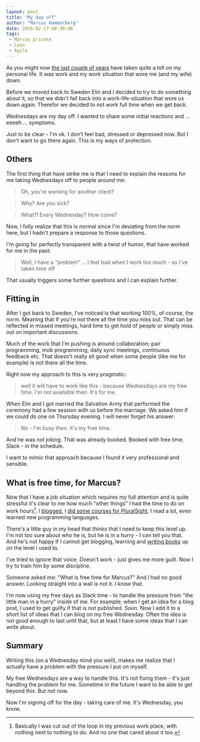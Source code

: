 ```yaml
---
layout: post
title: "My day off"
author: "Marcus Hammarberg"
date: 2016-02-17 08:39:48
tags:
 - Marcus private
 - Lean
 - Agile
---
```


As you might now [the last couple of years](https://www.marcusoft.net/tags/#Indonesia) have taken quite a toll on my personal life. It was work and my work situation that wore me (and my wife) down.

Before we moved back to Sweden Elin and I decided to try to do something about it, so that we didn't fall back into a work-life-situation that wore us down again. Therefor we decided to not work full time when we get back.

Wednesdays are my day off. I wanted to share some initial reactions and ... eeeeh ... symptoms.

Just to be clear - I'm ok. I don't feel bad, stressed or depressed now. But I don't want to go there again. This is my ways of protection.

<!-- excerpt-end -->

## Others
The first thing that have strike me is that I need to explain the reasons for me taking Wednesdays off to people around me:

<blockquote>Oh, you're working for another client?</blockquote>

<blockquote>Why? Are you sick?</blockquote>

<blockquote>What?! Every Wednesday? How come?</blockquote>

Now, I fully realize that this is normal since I'm deviating from the norm here, but I hadn't prepare a response to those questions.

I'm going for perfectly transparent with a twist of humor, that have worked for me in the past:

<blockquote>Well, I have a "problem" ... I feel bad when I work too much - so I've taken time off</blockquote>

That usually triggers some further questions and I can explain further.

## Fitting in
After I got back to Sweden, I've noticed is that working 100%, of course, the norm. Meaning that if you're not there all the time you miss out. That can be reflected in missed meetings, hard time to get hold of people or simply miss out on important discussions.

Much of the work that I'm pushing is around collaboration; pair programming, mob programming, daily sync meetings, continuous feedback etc. That doesn't really sit good when some people (like me for example) is not there all the time.

Right now my approach to this is very pragmatic:

<blockquote>well it will have to work like this - because Wednesdays are my free time. I'm not available then. It's for me.</blockquote>

When Elin and I got married the Salvation Army that performed the ceremony had a few session with us before the marriage. We asked him if we could do one on Thursday evening. I will never forget his answer:

<blockquote>No - I'm busy then. It's my free time.</blockquote>

And he was not joking. That was already booked. Booked with free time. Slack - in the schedule.

I want to mimic that approach because I found it very professional and sensible.

## What is free time, for Marcus?
Now that I have a job situation which requires my full attention and is quite stressful it's clear to me how much "other things" I had the time to do on work hours[^1]. I [blogged](/), I [did some courses for PluralSight](https://app.pluralsight.com/author/marcus-hammarberg), I read a lot, even learned new programming languages.

There's a little guy in my head that thinks that I need to keep this level up. I'm not too sure about who he is, but he is in a hurry - I can tell you that. And he's not happy if I cannot get blogging, learning and [writing books](https://www.marcusoft.net/2016/02/indonesia-agile-lean-its-a-new-book.html) up on the level I used to.

I've tried to ignore that voice. Doesn't work - just gives me more guilt. Now I try to train him by some discipline.

Someone asked me: "What is free time for Marcus?" And I had no good answer. Looking straight into a wall is not it. I know that.

I'm now using my free days as Slack time - to handle the pressure from "the little man in a hurry" inside of me. For example; when I get an idea for a blog post, I used to get guilty if that is not published. Soon. Now I add it to a short list of ideas that I can blog on my free Wednesday.  Often the idea is not good enough to last until that, but at least I have some ideas that I can write about.

## Summary
Writing this (on a Wednesday mind you well), makes me realize that I actually have a problem with the pressure I put on myself.

My free Wednesdays are a way to handle this. It's not fixing them - it's just handling the problem for me. Sometime in the future I want to be able to get beyond this. But not now.

Now I'm signing off for the day - taking care of me. It's Wednesday, you know.

[^1]: Basically I was cut out of the loop in my previous work place, with nothing next to nothing to do. And no one that cared about it too.
